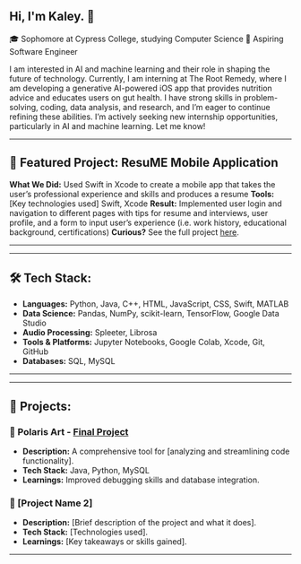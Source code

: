## Hi, I'm Kaley. 👋

🎓 Sophomore at Cypress College, studying Computer Science
🔭 Aspiring Software Engineer

I am interested in AI and machine learning and their role in shaping the future of technology. Currently, I am interning at The Root Remedy, where I am developing a generative AI-powered iOS app that provides nutrition advice and educates users on gut health. I have strong skills in problem-solving, coding, data analysis, and research, and I’m eager to continue refining these abilities. I’m actively seeking new internship opportunities, particularly in AI and machine learning. Let me know!

---

## 🎯 Featured Project: ResuME Mobile Application
**What We Did:** Used Swift in Xcode to create a mobile app that takes the user’s professional experience and skills and produces a resume
**Tools:** [Key technologies used]  Swift, Xcode
**Result:** Implemented user login and navigation to different pages with tips for resume and interviews, user profile, and a form to input user’s experience (i.e. work history, educational background, certifications)
**Curious?** See the full project [here](https://github.com/chungkaley/Final-Project).  

---

---

## 🛠 Tech Stack:
- **Languages:** Python, Java, C++, HTML, JavaScript, CSS, Swift, MATLAB  
- **Data Science:** Pandas, NumPy, scikit-learn, TensorFlow, Google Data Studio  
- **Audio Processing:** Spleeter, Librosa  
- **Tools & Platforms:** Jupyter Notebooks, Google Colab, Xcode, Git, GitHub  
- **Databases:** SQL, MySQL 

---

---

## 🚀 Projects:
### 📌 Polaris Art - [Final Project](https://github.com/chungkaley/Final-Project)
- **Description:** A comprehensive tool for [analyzing and streamlining code functionality].  
- **Tech Stack:** Java, Python, MySQL  
- **Learnings:** Improved debugging skills and database integration.

### 📌 [Project Name 2]
- **Description:** [Brief description of the project and what it does].  
- **Tech Stack:** [Technologies used].  
- **Learnings:** [Key takeaways or skills gained].  

---


<!--
**chungkaley/chungkaley** is a ✨ _special_ ✨ repository because its `README.md` (this file) appears on your GitHub profile.

Here are some ideas to get you started:

- 🔭 I’m currently working on ...
- 🌱 I’m currently learning ...
- 👯 I’m looking to collaborate on ...
- 🤔 I’m looking for help with ...
- 💬 Ask me about ...
- 📫 How to reach me: ...
- 😄 Pronouns: ...
- ⚡ Fun fact: ...
-->
